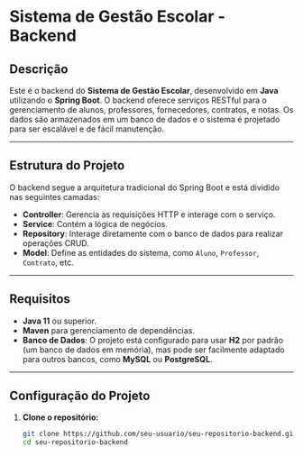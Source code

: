 # Sistema de Gestão Escolar - Backend

## Descrição

Este é o backend do **Sistema de Gestão Escolar**, desenvolvido em **Java** utilizando o **Spring Boot**. O backend oferece serviços RESTful para o gerenciamento de alunos, professores, fornecedores, contratos, e notas. Os dados são armazenados em um banco de dados e o sistema é projetado para ser escalável e de fácil manutenção.

---

## Estrutura do Projeto

O backend segue a arquitetura tradicional do Spring Boot e está dividido nas seguintes camadas:

- **Controller**: Gerencia as requisições HTTP e interage com o serviço.
- **Service**: Contém a lógica de negócios.
- **Repository**: Interage diretamente com o banco de dados para realizar operações CRUD.
- **Model**: Define as entidades do sistema, como `Aluno`, `Professor`, `Contrato`, etc.

---

## Requisitos

- **Java 11** ou superior.
- **Maven** para gerenciamento de dependências.
- **Banco de Dados**: O projeto está configurado para usar **H2** por padrão (um banco de dados em memória), mas pode ser facilmente adaptado para outros bancos, como **MySQL** ou **PostgreSQL**.

---

## Configuração do Projeto

1. **Clone o repositório:**
   ```bash
   git clone https://github.com/seu-usuario/seu-repositorio-backend.git
   cd seu-repositorio-backend
